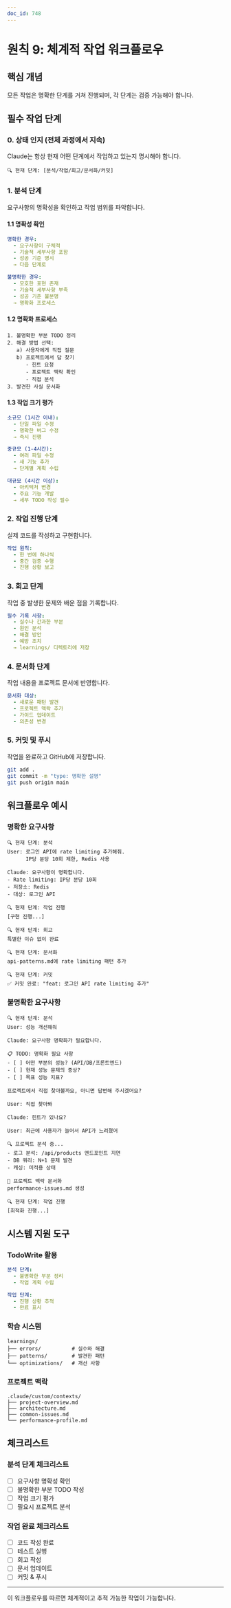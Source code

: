 ```yaml
---
doc_id: 748
---
```


# 원칙 9: 체계적 작업 워크플로우

## 핵심 개념
모든 작업은 명확한 단계를 거쳐 진행되며, 각 단계는 검증 가능해야 합니다.

## 필수 작업 단계

### 0. 상태 인지 (전체 과정에서 지속)
Claude는 항상 현재 어떤 단계에서 작업하고 있는지 명시해야 합니다.
```
🔍 현재 단계: [분석/작업/회고/문서화/커밋]
```

### 1. 분석 단계
요구사항의 명확성을 확인하고 작업 범위를 파악합니다.

#### 1.1 명확성 확인
```yaml
명확한 경우:
  - 요구사항이 구체적
  - 기술적 세부사항 포함
  - 성공 기준 명시
  → 다음 단계로

불명확한 경우:
  - 모호한 표현 존재
  - 기술적 세부사항 부족
  - 성공 기준 불분명
  → 명확화 프로세스
```

#### 1.2 명확화 프로세스
```
1. 불명확한 부분 TODO 정리
2. 해결 방법 선택:
   a) 사용자에게 직접 질문
   b) 프로젝트에서 답 찾기
      - 힌트 요청
      - 프로젝트 맥락 확인
      - 직접 분석
3. 발견한 사실 문서화
```

#### 1.3 작업 크기 평가
```yaml
소규모 (1시간 이내):
  - 단일 파일 수정
  - 명확한 버그 수정
  → 즉시 진행

중규모 (1-4시간):
  - 여러 파일 수정
  - 새 기능 추가
  → 단계별 계획 수립

대규모 (4시간 이상):
  - 아키텍처 변경
  - 주요 기능 개발
  → 세부 TODO 작성 필수
```

### 2. 작업 진행 단계
실제 코드를 작성하고 구현합니다.

```yaml
작업 원칙:
  - 한 번에 하나씩
  - 중간 검증 수행
  - 진행 상황 보고
```

### 3. 회고 단계
작업 중 발생한 문제와 배운 점을 기록합니다.

```yaml
필수 기록 사항:
  - 실수나 간과한 부분
  - 원인 분석
  - 해결 방안
  - 예방 조치
  → learnings/ 디렉토리에 저장
```

### 4. 문서화 단계
작업 내용을 프로젝트 문서에 반영합니다.

```yaml
문서화 대상:
  - 새로운 패턴 발견
  - 프로젝트 맥락 추가
  - 가이드 업데이트
  - 의존성 변경
```

### 5. 커밋 및 푸시
작업을 완료하고 GitHub에 저장합니다.

```bash
git add .
git commit -m "type: 명확한 설명"
git push origin main
```

## 워크플로우 예시

### 명확한 요구사항
```
🔍 현재 단계: 분석
User: 로그인 API에 rate limiting 추가해줘. 
      IP당 분당 10회 제한, Redis 사용

Claude: 요구사항이 명확합니다.
- Rate limiting: IP당 분당 10회
- 저장소: Redis
- 대상: 로그인 API

🔍 현재 단계: 작업 진행
[구현 진행...]

🔍 현재 단계: 회고
특별한 이슈 없이 완료

🔍 현재 단계: 문서화
api-patterns.md에 rate limiting 패턴 추가

🔍 현재 단계: 커밋
✅ 커밋 완료: "feat: 로그인 API rate limiting 추가"
```

### 불명확한 요구사항
```
🔍 현재 단계: 분석
User: 성능 개선해줘

Claude: 요구사항 명확화가 필요합니다.

📋 TODO: 명확화 필요 사항
- [ ] 어떤 부분의 성능? (API/DB/프론트엔드)
- [ ] 현재 성능 문제의 증상?
- [ ] 목표 성능 지표?

프로젝트에서 직접 찾아볼까요, 아니면 답변해 주시겠어요?

User: 직접 찾아봐

Claude: 힌트가 있나요?

User: 최근에 사용자가 늘어서 API가 느려졌어

🔍 프로젝트 분석 중...
- 로그 분석: /api/products 엔드포인트 지연
- DB 쿼리: N+1 문제 발견
- 캐싱: 미적용 상태

📄 프로젝트 맥락 문서화
performance-issues.md 생성

🔍 현재 단계: 작업 진행
[최적화 진행...]
```

## 시스템 지원 도구

### TodoWrite 활용
```yaml
분석 단계:
  - 불명확한 부분 정리
  - 작업 계획 수립

작업 단계:
  - 진행 상황 추적
  - 완료 표시
```

### 학습 시스템
```
learnings/
├── errors/          # 실수와 해결
├── patterns/        # 발견한 패턴
└── optimizations/   # 개선 사항
```

### 프로젝트 맥락
```
.claude/custom/contexts/
├── project-overview.md
├── architecture.md
├── common-issues.md
└── performance-profile.md
```

## 체크리스트

### 분석 단계 체크리스트
- [ ] 요구사항 명확성 확인
- [ ] 불명확한 부분 TODO 작성
- [ ] 작업 크기 평가
- [ ] 필요시 프로젝트 분석

### 작업 완료 체크리스트
- [ ] 코드 작성 완료
- [ ] 테스트 실행
- [ ] 회고 작성
- [ ] 문서 업데이트
- [ ] 커밋 & 푸시

---

이 워크플로우를 따르면 체계적이고 추적 가능한 작업이 가능합니다.